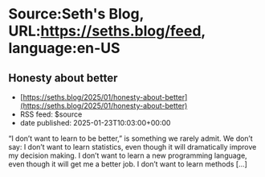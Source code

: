 # Source:Seth's Blog, URL:https://seths.blog/feed, language:en-US

## Honesty about better
 - [https://seths.blog/2025/01/honesty-about-better](https://seths.blog/2025/01/honesty-about-better)
 - RSS feed: $source
 - date published: 2025-01-23T10:03:00+00:00

&#8220;I don&#8217;t want to learn to be better,&#8221; is something we rarely admit. We don&#8217;t say: I don&#8217;t want to learn statistics, even though it will dramatically improve my decision making. I don&#8217;t want to learn a new programming language, even though it will get me a better job. I don&#8217;t want to learn methods [&#8230;]

